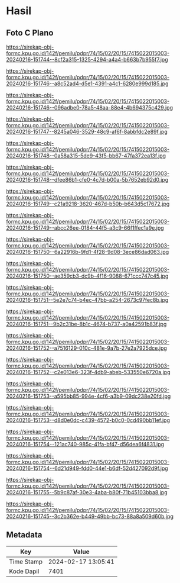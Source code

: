 # Hasil

## Foto C Plano

https://sirekap-obj-formc.kpu.go.id/142f/pemilu/pdpr/74/15/02/20/15/7415022015003-20240216-151744--8cf2a315-1325-4294-a4a4-b663b7b955f7.jpg

https://sirekap-obj-formc.kpu.go.id/142f/pemilu/pdpr/74/15/02/20/15/7415022015003-20240216-151746--a8c52ad4-d5e1-4391-a4c1-6280e999d185.jpg

https://sirekap-obj-formc.kpu.go.id/142f/pemilu/pdpr/74/15/02/20/15/7415022015003-20240216-151746--096adbe0-78a5-48aa-88e4-4b694375c429.jpg

https://sirekap-obj-formc.kpu.go.id/142f/pemilu/pdpr/74/15/02/20/15/7415022015003-20240216-151747--8245a046-3529-48c9-af6f-8abbfdc2e89f.jpg

https://sirekap-obj-formc.kpu.go.id/142f/pemilu/pdpr/74/15/02/20/15/7415022015003-20240216-151748--0a58a315-5de9-43f5-bb67-47fa372ea13f.jpg

https://sirekap-obj-formc.kpu.go.id/142f/pemilu/pdpr/74/15/02/20/15/7415022015003-20240216-151748--dfee86b1-cfe0-4c7d-b00a-5b7652eb92d0.jpg

https://sirekap-obj-formc.kpu.go.id/142f/pemilu/pdpr/74/15/02/20/15/7415022015003-20240216-151749--c21a9218-3620-467d-b50b-b643d5c17672.jpg

https://sirekap-obj-formc.kpu.go.id/142f/pemilu/pdpr/74/15/02/20/15/7415022015003-20240216-151749--abcc26ee-0184-44f5-a3c9-66f1ffec1a9e.jpg

https://sirekap-obj-formc.kpu.go.id/142f/pemilu/pdpr/74/15/02/20/15/7415022015003-20240216-151750--6a22916b-9fd1-4f28-9d08-3ece86dad063.jpg

https://sirekap-obj-formc.kpu.go.id/142f/pemilu/pdpr/74/15/02/20/15/7415022015003-20240216-151750--ae359cb3-dc9b-4f16-9088-671ccc747c45.jpg

https://sirekap-obj-formc.kpu.go.id/142f/pemilu/pdpr/74/15/02/20/15/7415022015003-20240216-151751--5e2e7c74-b4ec-47bb-a254-2673c97fec8b.jpg

https://sirekap-obj-formc.kpu.go.id/142f/pemilu/pdpr/74/15/02/20/15/7415022015003-20240216-151751--9b2c31be-8b1c-4674-b737-a0a42591b83f.jpg

https://sirekap-obj-formc.kpu.go.id/142f/pemilu/pdpr/74/15/02/20/15/7415022015003-20240216-151752--a7516129-010c-481e-9a7b-27e2a7925dce.jpg

https://sirekap-obj-formc.kpu.go.id/142f/pemilu/pdpr/74/15/02/20/15/7415022015003-20240216-151752--c2e013e6-323f-4db9-abeb-533550e6720a.jpg

https://sirekap-obj-formc.kpu.go.id/142f/pemilu/pdpr/74/15/02/20/15/7415022015003-20240216-151753--a595bb85-994e-4cf6-a3b9-09dc238e20fd.jpg

https://sirekap-obj-formc.kpu.go.id/142f/pemilu/pdpr/74/15/02/20/15/7415022015003-20240216-151753--d8d0e0dc-c439-4572-b0c0-0cd490bb11ef.jpg

https://sirekap-obj-formc.kpu.go.id/142f/pemilu/pdpr/74/15/02/20/15/7415022015003-20240216-151754--121ac740-985c-41fa-bf47-d56dea6f4831.jpg

https://sirekap-obj-formc.kpu.go.id/142f/pemilu/pdpr/74/15/02/20/15/7415022015003-20240216-151754--6d21d949-fdd0-44e1-b6df-52d427092d9f.jpg

https://sirekap-obj-formc.kpu.go.id/142f/pemilu/pdpr/74/15/02/20/15/7415022015003-20240216-151755--5b9c87af-30e3-4aba-b80f-71b45103bba8.jpg

https://sirekap-obj-formc.kpu.go.id/142f/pemilu/pdpr/74/15/02/20/15/7415022015003-20240216-151745--3c2b362e-b449-49bb-bc73-88a8a509d60b.jpg


## Metadata

| Key        | Value               |
| ---------- | ------------------- |
| Time Stamp | 2024-02-17 13:05:41 |
| Kode Dapil | 7401                |



